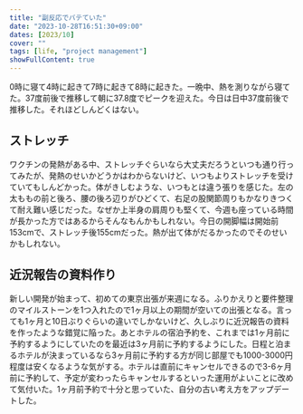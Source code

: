 ```yaml
---
title: "副反応でバテていた"
date: "2023-10-28T16:51:30+09:00"
dates: [2023/10]
cover: ""
tags: [life, "project management"]
showFullContent: true
---
```


0時に寝て4時に起きて7時に起きて8時に起きた。一晩中、熱を測りながら寝てた。37度前後で推移して朝に37.8度でピークを迎えた。今日は日中37度前後で推移した。それほどしんどくはない。

## ストレッチ

ワクチンの発熱がある中、ストレッチぐらいなら大丈夫だろうといつも通り行ってみたが、発熱のせいかどうかはわからないけど、いつもよりストレッチを受けていてもしんどかった。体がきしむような、いつもとは違う張りを感じた。左の太ももの前と後ろ、腰の後ろ辺りがひどくて、右足の股関節周りもかなりきつくて耐え難い感じだった。なぜか上半身の肩周りも堅くて、今週も座っている時間が長かった方ではあるからそんなもんかもしれない。今日の開脚幅は開始前153cmで、ストレッチ後155cmだった。熱が出て体がだるかったのでそのせいかもしれない。

## 近況報告の資料作り

新しい開発が始まって、初めての東京出張が来週になる。ふりかえりと要件整理のマイルストーンを1つ入れたので1ヶ月以上の期間が空いての出張となる。言っても1ヶ月と10日ぶりぐらいの違いでしかないけど、久しぶりに近況報告の資料を作ったような錯覚に陥った。あとホテルの宿泊予約を、これまでは1ヶ月前に予約するようにしていたのを最近は3ヶ月前に予約するようにした。日程と泊まるホテルが決まっているなら3ヶ月前に予約する方が同じ部屋でも1000-3000円程度は安くなるような気がする。ホテルは直前にキャンセルできるので3-6ヶ月前に予約して、予定が変わったらキャンセルするといった運用がよいことに改めて気付いた。1ヶ月前予約で十分と思っていた、自分の古い考え方をアップデートした。
